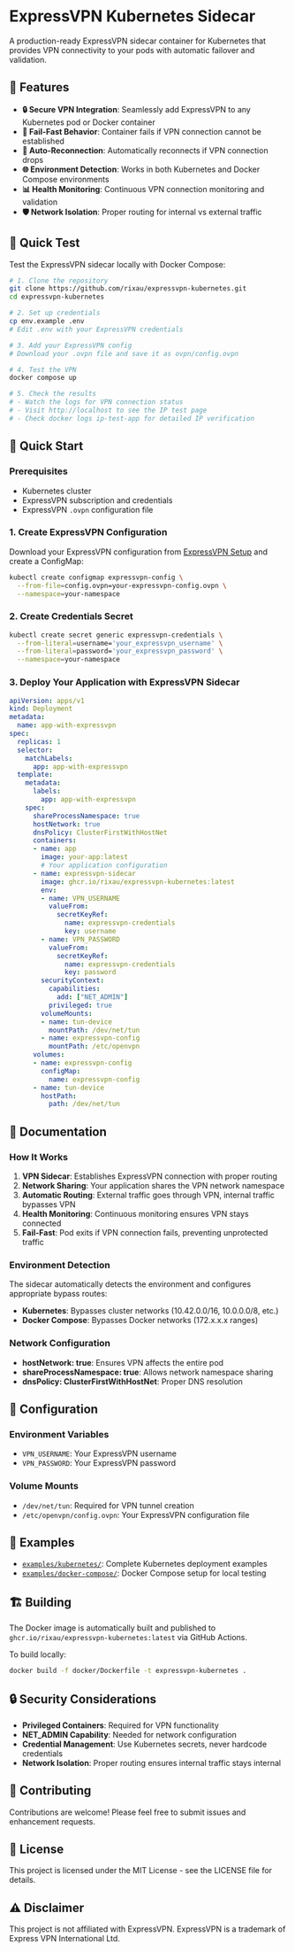 # ExpressVPN Kubernetes Sidecar

A production-ready ExpressVPN sidecar container for Kubernetes that provides VPN connectivity to your pods with automatic failover and validation.

## 🎯 Features

- **🔒 Secure VPN Integration**: Seamlessly add ExpressVPN to any Kubernetes pod or Docker container
- **🚀 Fail-Fast Behavior**: Container fails if VPN connection cannot be established
- **🔄 Auto-Reconnection**: Automatically reconnects if VPN connection drops
- **🌐 Environment Detection**: Works in both Kubernetes and Docker Compose environments
- **📊 Health Monitoring**: Continuous VPN connection monitoring and validation
- **🛡️ Network Isolation**: Proper routing for internal vs external traffic

## 🧪 Quick Test

Test the ExpressVPN sidecar locally with Docker Compose:

```bash
# 1. Clone the repository
git clone https://github.com/rixau/expressvpn-kubernetes.git
cd expressvpn-kubernetes

# 2. Set up credentials
cp env.example .env
# Edit .env with your ExpressVPN credentials

# 3. Add your ExpressVPN config
# Download your .ovpn file and save it as ovpn/config.ovpn

# 4. Test the VPN
docker compose up

# 5. Check the results
# - Watch the logs for VPN connection status
# - Visit http://localhost to see the IP test page
# - Check docker logs ip-test-app for detailed IP verification
```

## 🚀 Quick Start

### Prerequisites

- Kubernetes cluster
- ExpressVPN subscription and credentials
- ExpressVPN `.ovpn` configuration file

### 1. Create ExpressVPN Configuration

Download your ExpressVPN configuration from [ExpressVPN Setup](https://www.expressvpn.com/setup#manual) and create a ConfigMap:

```bash
kubectl create configmap expressvpn-config \
  --from-file=config.ovpn=your-expressvpn-config.ovpn \
  --namespace=your-namespace
```

### 2. Create Credentials Secret

```bash
kubectl create secret generic expressvpn-credentials \
  --from-literal=username='your_expressvpn_username' \
  --from-literal=password='your_expressvpn_password' \
  --namespace=your-namespace
```

### 3. Deploy Your Application with ExpressVPN Sidecar

```yaml
apiVersion: apps/v1
kind: Deployment
metadata:
  name: app-with-expressvpn
spec:
  replicas: 1
  selector:
    matchLabels:
      app: app-with-expressvpn
  template:
    metadata:
      labels:
        app: app-with-expressvpn
    spec:
      shareProcessNamespace: true
      hostNetwork: true
      dnsPolicy: ClusterFirstWithHostNet
      containers:
      - name: app
        image: your-app:latest
        # Your application configuration
      - name: expressvpn-sidecar
        image: ghcr.io/rixau/expressvpn-kubernetes:latest
        env:
        - name: VPN_USERNAME
          valueFrom:
            secretKeyRef:
              name: expressvpn-credentials
              key: username
        - name: VPN_PASSWORD
          valueFrom:
            secretKeyRef:
              name: expressvpn-credentials
              key: password
        securityContext:
          capabilities:
            add: ["NET_ADMIN"]
          privileged: true
        volumeMounts:
        - name: tun-device
          mountPath: /dev/net/tun
        - name: expressvpn-config
          mountPath: /etc/openvpn
      volumes:
      - name: expressvpn-config
        configMap:
          name: expressvpn-config
      - name: tun-device
        hostPath:
          path: /dev/net/tun
```

## 📖 Documentation

### How It Works

1. **VPN Sidecar**: Establishes ExpressVPN connection with proper routing
2. **Network Sharing**: Your application shares the VPN network namespace
3. **Automatic Routing**: External traffic goes through VPN, internal traffic bypasses VPN
4. **Health Monitoring**: Continuous monitoring ensures VPN stays connected
5. **Fail-Fast**: Pod exits if VPN connection fails, preventing unprotected traffic

### Environment Detection

The sidecar automatically detects the environment and configures appropriate bypass routes:

- **Kubernetes**: Bypasses cluster networks (10.42.0.0/16, 10.0.0.0/8, etc.)
- **Docker Compose**: Bypasses Docker networks (172.x.x.x ranges)

### Network Configuration

- **hostNetwork: true**: Ensures VPN affects the entire pod
- **shareProcessNamespace: true**: Allows network namespace sharing
- **dnsPolicy: ClusterFirstWithHostNet**: Proper DNS resolution

## 🔧 Configuration

### Environment Variables

- `VPN_USERNAME`: Your ExpressVPN username
- `VPN_PASSWORD`: Your ExpressVPN password

### Volume Mounts

- `/dev/net/tun`: Required for VPN tunnel creation
- `/etc/openvpn/config.ovpn`: Your ExpressVPN configuration file

## 📁 Examples

- [`examples/kubernetes/`](examples/kubernetes/): Complete Kubernetes deployment examples
- [`examples/docker-compose/`](examples/docker-compose/): Docker Compose setup for local testing

## 🏗️ Building

The Docker image is automatically built and published to `ghcr.io/rixau/expressvpn-kubernetes:latest` via GitHub Actions.

To build locally:
```bash
docker build -f docker/Dockerfile -t expressvpn-kubernetes .
```

## 🔒 Security Considerations

- **Privileged Containers**: Required for VPN functionality
- **NET_ADMIN Capability**: Needed for network configuration
- **Credential Management**: Use Kubernetes secrets, never hardcode credentials
- **Network Isolation**: Proper routing ensures internal traffic stays internal

## 🤝 Contributing

Contributions are welcome! Please feel free to submit issues and enhancement requests.

## 📄 License

This project is licensed under the MIT License - see the LICENSE file for details.

## ⚠️ Disclaimer

This project is not affiliated with ExpressVPN. ExpressVPN is a trademark of Express VPN International Ltd.
